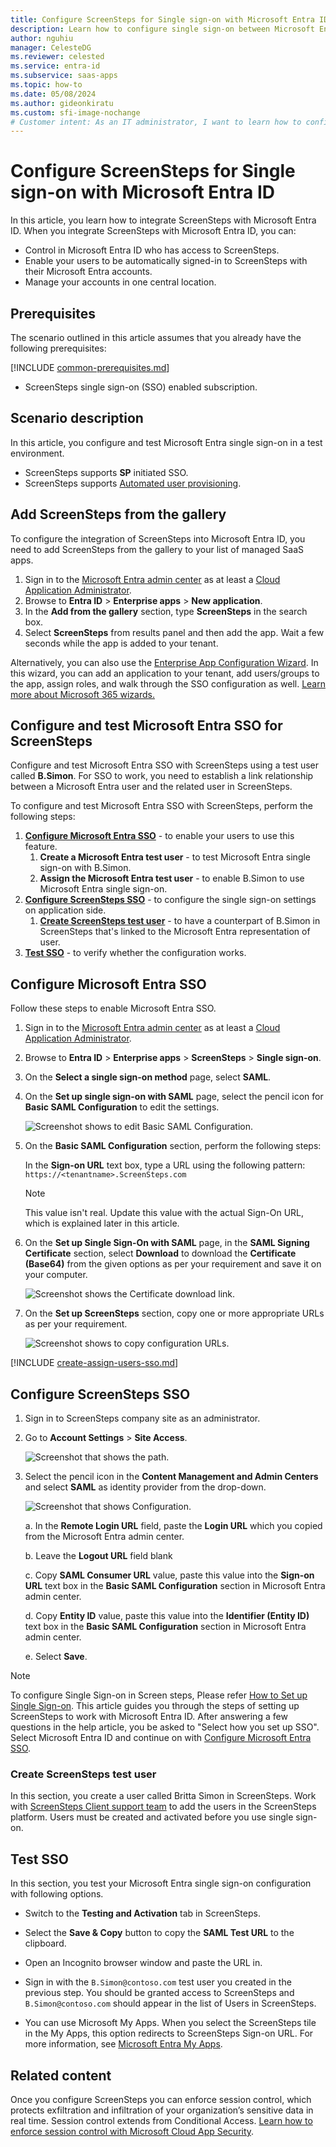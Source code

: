 ```yaml
---
title: Configure ScreenSteps for Single sign-on with Microsoft Entra ID
description: Learn how to configure single sign-on between Microsoft Entra ID and ScreenSteps.
author: nguhiu
manager: CelesteDG
ms.reviewer: celested
ms.service: entra-id
ms.subservice: saas-apps
ms.topic: how-to
ms.date: 05/08/2024
ms.author: gideonkiratu
ms.custom: sfi-image-nochange
# Customer intent: As an IT administrator, I want to learn how to configure single sign-on between Microsoft Entra ID and ScreenSteps so that I can control who has access to ScreenSteps, enable automatic sign-in with Microsoft Entra accounts, and manage my accounts in one central location.
---
```

# Configure ScreenSteps for Single sign-on with Microsoft Entra ID

In this article,  you learn how to integrate ScreenSteps with Microsoft Entra ID. When you integrate ScreenSteps with Microsoft Entra ID, you can:

* Control in Microsoft Entra ID who has access to ScreenSteps.
* Enable your users to be automatically signed-in to ScreenSteps with their Microsoft Entra accounts.
* Manage your accounts in one central location.

## Prerequisites
The scenario outlined in this article assumes that you already have the following prerequisites:

[!INCLUDE [common-prerequisites.md](~/identity/saas-apps/includes/common-prerequisites.md)]
* ScreenSteps single sign-on (SSO) enabled subscription.

## Scenario description

In this article,  you configure and test Microsoft Entra single sign-on in a test environment.

* ScreenSteps supports **SP** initiated SSO.
* ScreenSteps supports [Automated user provisioning](screensteps-provisioning-tutorial.md).

## Add ScreenSteps from the gallery

To configure the integration of ScreenSteps into Microsoft Entra ID, you need to add ScreenSteps from the gallery to your list of managed SaaS apps.

1. Sign in to the [Microsoft Entra admin center](https://entra.microsoft.com) as at least a [Cloud Application Administrator](~/identity/role-based-access-control/permissions-reference.md#cloud-application-administrator).
1. Browse to **Entra ID** > **Enterprise apps** > **New application**.
1. In the **Add from the gallery** section, type **ScreenSteps** in the search box.
1. Select **ScreenSteps** from results panel and then add the app. Wait a few seconds while the app is added to your tenant.

Alternatively, you can also use the [Enterprise App Configuration Wizard](https://portal.office.com/AdminPortal/home?Q=Docs#/azureadappintegration). In this wizard, you can add an application to your tenant, add users/groups to the app, assign roles, and walk through the SSO configuration as well. [Learn more about Microsoft 365 wizards.](/microsoft-365/admin/misc/azure-ad-setup-guides)

<a name='configure-and-test-azure-ad-sso-for-screensteps'></a>

## Configure and test Microsoft Entra SSO for ScreenSteps

Configure and test Microsoft Entra SSO with ScreenSteps using a test user called **B.Simon**. For SSO to work, you need to establish a link relationship between a Microsoft Entra user and the related user in ScreenSteps.

To configure and test Microsoft Entra SSO with ScreenSteps, perform the following steps:

1. **[Configure Microsoft Entra SSO](#configure-azure-ad-sso)** - to enable your users to use this feature.
    1. **Create a Microsoft Entra test user** - to test Microsoft Entra single sign-on with B.Simon.
    1. **Assign the Microsoft Entra test user** - to enable B.Simon to use Microsoft Entra single sign-on.
1. **[Configure ScreenSteps SSO](#configure-screensteps-sso)** - to configure the single sign-on settings on application side.
    1. **[Create ScreenSteps test user](#create-screensteps-test-user)** - to have a counterpart of B.Simon in ScreenSteps that's linked to the Microsoft Entra representation of user.
1. **[Test SSO](#test-sso)** - to verify whether the configuration works.

<a name='configure-azure-ad-sso'></a>

## Configure Microsoft Entra SSO

Follow these steps to enable Microsoft Entra SSO.

1. Sign in to the [Microsoft Entra admin center](https://entra.microsoft.com) as at least a [Cloud Application Administrator](~/identity/role-based-access-control/permissions-reference.md#cloud-application-administrator).
1. Browse to **Entra ID** > **Enterprise apps** > **ScreenSteps** > **Single sign-on**.
1. On the **Select a single sign-on method** page, select **SAML**.
1. On the **Set up single sign-on with SAML** page, select the pencil icon for **Basic SAML Configuration** to edit the settings.

   ![Screenshot shows to edit Basic SAML Configuration.](common/edit-urls.png)

1. On the **Basic SAML Configuration** section, perform the following steps:

    In the **Sign-on URL** text box, type a URL using the following pattern:
    `https://<tenantname>.ScreenSteps.com`

    > [!NOTE]
	> This value isn't real. Update this value with the actual Sign-On URL, which is explained later in this article.

1. On the **Set up Single Sign-On with SAML** page, in the **SAML Signing Certificate** section, select **Download** to download the **Certificate (Base64)** from the given options as per your requirement and save it on your computer.

	![Screenshot shows the Certificate download link.](common/certificatebase64.png "Certificate")

1. On the **Set up ScreenSteps** section, copy one or more appropriate URLs as per your requirement.

	![Screenshot shows to copy configuration URLs.](common/copy-configuration-urls.png)

<a name='create-an-azure-ad-test-user'></a>

[!INCLUDE [create-assign-users-sso.md](~/identity/saas-apps/includes/create-assign-users-sso.md)]

## Configure ScreenSteps SSO

1. Sign in to ScreenSteps company site as an administrator.

1. Go to **Account Settings** > **Site Access**.

    ![Screenshot that shows the path.](./media/screensteps-tutorial/path.png "path")

1. Select the pencil icon in the **Content Management and Admin Centers** and select **SAML** as identity provider from the drop-down.

    ![Screenshot that shows Configuration.](./media/screensteps-tutorial/configure.png "Configuration")

    a. In the **Remote Login URL** field, paste the **Login URL** which you copied from the Microsoft Entra admin center.

    b. Leave the **Logout URL** field blank

    c. Copy **SAML Consumer URL** value, paste this value into the **Sign-on URL** text box in the **Basic SAML Configuration** section in Microsoft Entra admin center.

    d. Copy **Entity ID** value, paste this value into the **Identifier (Entity ID)** text box in the **Basic SAML Configuration** section in Microsoft Entra admin center.

    e. Select **Save**.

> [!NOTE]
> To configure Single Sign-on in Screen steps, Please refer [How to Set up Single Sign-on](https://help.screensteps.com/a/1097728-how-to-set-up-single-sign-on). This article guides you through the steps of setting up ScreenSteps to work with Microsoft Entra ID.
> After answering a few questions in the help article, you be asked to "Select how you set up SSO". Select Microsoft Entra ID and continue on with [Configure Microsoft Entra SSO](#configure-azure-ad-sso).

### Create ScreenSteps test user

In this section, you create a user called Britta Simon in ScreenSteps. Work with [ScreenSteps Client support team](https://www.screensteps.com/contact) to add the users in the ScreenSteps platform. Users must be created and activated before you use single sign-on.

## Test SSO

In this section, you test your Microsoft Entra single sign-on configuration with following options. 

* Switch to the **Testing and Activation** tab in ScreenSteps.

* Select the **Save & Copy** button to copy the **SAML Test URL** to the clipboard.

* Open an Incognito browser window and paste the URL in.

* Sign in with the `B.Simon@contoso.com` test user you created in the previous step. You should be granted access to ScreenSteps and `B.Simon@contoso.com` should appear in the list of Users in ScreenSteps.

* You can use Microsoft My Apps. When you select the ScreenSteps tile in the My Apps, this option redirects to ScreenSteps Sign-on URL. For more information, see [Microsoft Entra My Apps](/azure/active-directory/manage-apps/end-user-experiences#azure-ad-my-apps).

## Related content

Once you configure ScreenSteps you can enforce session control, which protects exfiltration and infiltration of your organization’s sensitive data in real time. Session control extends from Conditional Access. [Learn how to enforce session control with Microsoft Cloud App Security](/cloud-app-security/proxy-deployment-aad).